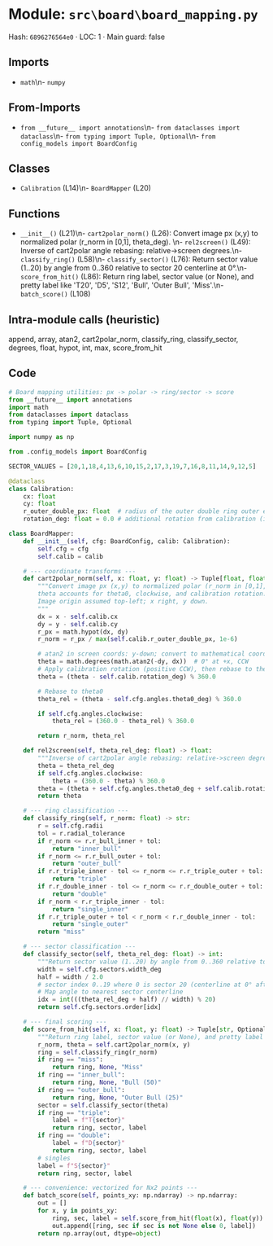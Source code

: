 # Module: `src\board\board_mapping.py`
Hash: `6896276564e0` · LOC: 1 · Main guard: false

## Imports
- `math`\n- `numpy`

## From-Imports
- `from __future__ import annotations`\n- `from dataclasses import dataclass`\n- `from typing import Tuple, Optional`\n- `from config_models import BoardConfig`

## Classes
- `Calibration` (L14)\n- `BoardMapper` (L20)

## Functions
- `__init__()` (L21)\n- `cart2polar_norm()` (L26): Convert image px (x,y) to normalized polar (r_norm in [0,1], theta_deg). \n- `rel2screen()` (L49): Inverse of cart2polar angle rebasing: relative->screen degrees.\n- `classify_ring()` (L58)\n- `classify_sector()` (L76): Return sector value (1..20) by angle from 0..360 relative to sector 20 centerline at 0°.\n- `score_from_hit()` (L86): Return ring label, sector value (or None), and pretty label like 'T20', 'D5', 'S12', 'Bull', 'Outer Bull', 'Miss'.\n- `batch_score()` (L108)

## Intra-module calls (heuristic)
append, array, atan2, cart2polar_norm, classify_ring, classify_sector, degrees, float, hypot, int, max, score_from_hit

## Code
```python
# Board mapping utilities: px -> polar -> ring/sector -> score
from __future__ import annotations
import math
from dataclasses import dataclass
from typing import Tuple, Optional

import numpy as np

from .config_models import BoardConfig

SECTOR_VALUES = [20,1,18,4,13,6,10,15,2,17,3,19,7,16,8,11,14,9,12,5]

@dataclass
class Calibration:
    cx: float
    cy: float
    r_outer_double_px: float  # radius of the outer double ring outer edge in pixels
    rotation_deg: float = 0.0 # additional rotation from calibration (if any); positive is CCW

class BoardMapper:
    def __init__(self, cfg: BoardConfig, calib: Calibration):
        self.cfg = cfg
        self.calib = calib

    # --- coordinate transforms ---
    def cart2polar_norm(self, x: float, y: float) -> Tuple[float, float]:
        """Convert image px (x,y) to normalized polar (r_norm in [0,1], theta_deg). 
        theta accounts for theta0, clockwise, and calibration rotation.
        Image origin assumed top-left; x right, y down.
        """
        dx = x - self.calib.cx
        dy = y - self.calib.cy
        r_px = math.hypot(dx, dy)
        r_norm = r_px / max(self.calib.r_outer_double_px, 1e-6)

        # atan2 in screen coords: y-down; convert to mathematical coords by negating dy
        theta = math.degrees(math.atan2(-dy, dx))  # 0° at +x, CCW
        # Apply calibration rotation (positive CCW), then rebase to theta0 and direction
        theta = (theta - self.calib.rotation_deg) % 360.0

        # Rebase to theta0
        theta_rel = (theta - self.cfg.angles.theta0_deg) % 360.0

        if self.cfg.angles.clockwise:
            theta_rel = (360.0 - theta_rel) % 360.0

        return r_norm, theta_rel

    def rel2screen(self, theta_rel_deg: float) -> float:
        """Inverse of cart2polar angle rebasing: relative->screen degrees."""
        theta = theta_rel_deg
        if self.cfg.angles.clockwise:
            theta = (360.0 - theta) % 360.0
        theta = (theta + self.cfg.angles.theta0_deg + self.calib.rotation_deg) % 360
        return theta

    # --- ring classification ---
    def classify_ring(self, r_norm: float) -> str:
        r = self.cfg.radii
        tol = r.radial_tolerance
        if r_norm <= r.r_bull_inner + tol:
            return "inner_bull"
        if r_norm <= r.r_bull_outer + tol:
            return "outer_bull"
        if r.r_triple_inner - tol <= r_norm <= r.r_triple_outer + tol:
            return "triple"
        if r.r_double_inner - tol <= r_norm <= r.r_double_outer + tol:
            return "double"
        if r_norm < r.r_triple_inner - tol:
            return "single_inner"
        if r.r_triple_outer + tol < r_norm < r.r_double_inner - tol:
            return "single_outer"
        return "miss"

    # --- sector classification ---
    def classify_sector(self, theta_rel_deg: float) -> int:
        """Return sector value (1..20) by angle from 0..360 relative to sector 20 centerline at 0°."""
        width = self.cfg.sectors.width_deg
        half = width / 2.0
        # sector index 0..19 where 0 is sector 20 (centerline at 0° after rebasing)
        # Map angle to nearest sector centerline
        idx = int(((theta_rel_deg + half) // width) % 20)
        return self.cfg.sectors.order[idx]

    # --- final scoring ---
    def score_from_hit(self, x: float, y: float) -> Tuple[str, Optional[int], str]:
        """Return ring label, sector value (or None), and pretty label like 'T20', 'D5', 'S12', 'Bull', 'Outer Bull', 'Miss'."""
        r_norm, theta = self.cart2polar_norm(x, y)
        ring = self.classify_ring(r_norm)
        if ring == "miss":
            return ring, None, "Miss"
        if ring == "inner_bull":
            return ring, None, "Bull (50)"
        if ring == "outer_bull":
            return ring, None, "Outer Bull (25)"
        sector = self.classify_sector(theta)
        if ring == "triple":
            label = f"T{sector}"
            return ring, sector, label
        if ring == "double":
            label = f"D{sector}"
            return ring, sector, label
        # singles
        label = f"S{sector}"
        return ring, sector, label

    # --- convenience: vectorized for Nx2 points ---
    def batch_score(self, points_xy: np.ndarray) -> np.ndarray:
        out = []
        for x, y in points_xy:
            ring, sec, label = self.score_from_hit(float(x), float(y))
            out.append([ring, sec if sec is not None else 0, label])
        return np.array(out, dtype=object)

```
